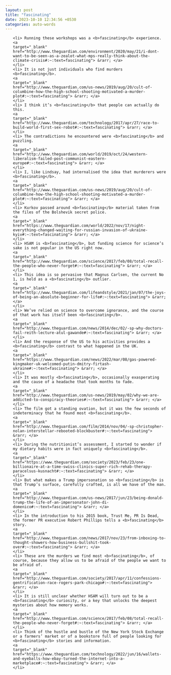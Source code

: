 ```yaml
---
layout: post
title: "fascinating"
date: 2023-10-10 12:34:56 +0530
categories: auto-words
---
```

<ol>

    <li> Running these workshops was a <b>fascinating</b> experience.
    <a 
    target="_blank" 
    href="http://www.theguardian.com/environment/2020/may/21/i-dont-want-to-be-seen-as-a-zealot-what-mps-really-think-about-the-climate-crisis#:~:text=fascinating"> &rarr; </a>
    </li>
    <li> It is not just individuals who find murders <b>fascinating</b>.
    <a 
    target="_blank" 
    href="http://www.theguardian.com/us-news/2019/aug/20/cult-of-columbine-how-the-high-school-shooting-motivated-a-murder-plot#:~:text=fascinating"> &rarr; </a>
    </li>
    <li> I think it’s <b>fascinating</b> that people can actually do this.
    <a 
    target="_blank" 
    href="http://www.theguardian.com/technology/2017/apr/27/race-to-build-world-first-sex-robot#:~:text=fascinating"> &rarr; </a>
    </li>
    <li> The contradictions he encountered were <b>fascinating</b> and puzzling.
    <a 
    target="_blank" 
    href="http://www.theguardian.com/world/2019/oct/24/western-liberalism-failed-post-communist-eastern-europe#:~:text=fascinating"> &rarr; </a>
    </li>
    <li> I, like Lindsay, had internalised the idea that murderers were <b>fascinating</b>.
    <a 
    target="_blank" 
    href="http://www.theguardian.com/us-news/2019/aug/20/cult-of-columbine-how-the-high-school-shooting-motivated-a-murder-plot#:~:text=fascinating"> &rarr; </a>
    </li>
    <li> Kurkov passed around <b>fascinating</b> material taken from the files of the Bolshevik secret police.
    <a 
    target="_blank" 
    href="https://www.theguardian.com/world/2022/nov/17/night-everything-changed-waiting-for-russian-invasion-of-ukraine-kyiv#:~:text=fascinating"> &rarr; </a>
    </li>
    <li> HSAM is <b>fascinating</b>, but funding science for science’s sake is not popular in the US right now.
    <a 
    target="_blank" 
    href="http://www.theguardian.com/science/2017/feb/08/total-recall-the-people-who-never-forget#:~:text=fascinating"> &rarr; </a>
    </li>
    <li> This idea is so pervasive that Magnus Carlsen, the current No 1, is held as a <b>fascinating</b> outlier.
    <a 
    target="_blank" 
    href="http://www.theguardian.com/lifeandstyle/2021/jan/07/the-joys-of-being-an-absolute-beginner-for-life#:~:text=fascinating"> &rarr; </a>
    </li>
    <li> We’ve relied on science to overcome ignorance, and the course of that work has itself been <b>fascinating</b>.
    <a 
    target="_blank" 
    href="http://www.theguardian.com/news/2014/dec/02/-sp-why-doctors-fail-reith-lecture-atul-gawande#:~:text=fascinating"> &rarr; </a>
    </li>
    <li> And the response of the US to his activities provides a <b>fascinating</b> contrast to what happened in the UK.
    <a 
    target="_blank" 
    href="https://www.theguardian.com/news/2022/mar/08/gas-powered-kingmaker-uk-welcomed-putin-dmitry-firtash-ukraine#:~:text=fascinating"> &rarr; </a>
    </li>
    <li> It was mostly <b>fascinating</b>, occasionally exasperating and the cause of a headache that took months to fade.
    <a 
    target="_blank" 
    href="http://www.theguardian.com/us-news/2019/may/02/why-we-are-addicted-to-conspiracy-theories#:~:text=fascinating"> &rarr; </a>
    </li>
    <li> The film got a standing ovation, but it was the few seconds of indeterminacy that he found most <b>fascinating</b>.
    <a 
    target="_blank" 
    href="http://www.theguardian.com/film/2014/nov/04/-sp-christopher-nolan-interstellar-rebooted-blockbuster#:~:text=fascinating"> &rarr; </a>
    </li>
    <li> During the nutritionist’s assessment, I started to wonder if my dietary habits were in fact uniquely <b>fascinating</b>.
    <a 
    target="_blank" 
    href="https://www.theguardian.com/society/2023/feb/23/one-billionaire-at-a-time-swiss-clinics-super-rich-rehab-therapy-paracelsus-kusnacht#:~:text=fascinating"> &rarr; </a>
    </li>
    <li> But what makes a Trump impersonation so <b>fascinating</b> is that Trump’s surface, carefully crafted, is all we have of the man.
    <a 
    target="_blank" 
    href="http://www.theguardian.com/us-news/2017/jun/23/being-donald-trump-the-life-of-an-impersonator-john-di-domenico#:~:text=fascinating"> &rarr; </a>
    </li>
    <li> In the introduction to his 2015 book, Trust Me, PR Is Dead, the former PR executive Robert Phillips tells a <b>fascinating</b> story.
    <a 
    target="_blank" 
    href="http://www.theguardian.com/news/2017/nov/23/from-inboxing-to-thought-showers-how-business-bullshit-took-over#:~:text=fascinating"> &rarr; </a>
    </li>
    <li> These are the murders we find most <b>fascinating</b>, of course, because they allow us to be afraid of the people we want to be afraid of.
    <a 
    target="_blank" 
    href="http://www.theguardian.com/society/2017/apr/11/confessions-gentrification-race-rogers-park-chicago#:~:text=fascinating"> &rarr; </a>
    </li>
    <li> It is still unclear whether HSAM will turn out to be a <b>fascinating</b> curiosity, or a key that unlocks the deepest mysteries about how memory works.
    <a 
    target="_blank" 
    href="http://www.theguardian.com/science/2017/feb/08/total-recall-the-people-who-never-forget#:~:text=fascinating"> &rarr; </a>
    </li>
    <li> Think of the hustle and bustle of the New York Stock Exchange or a farmers’ market or of a bookstore full of people looking for <b>fascinating</b> stories and information.
    <a 
    target="_blank" 
    href="https://www.theguardian.com/technology/2022/jun/16/wallets-and-eyeballs-how-ebay-turned-the-internet-into-a-marketplace#:~:text=fascinating"> &rarr; </a>
    </li>